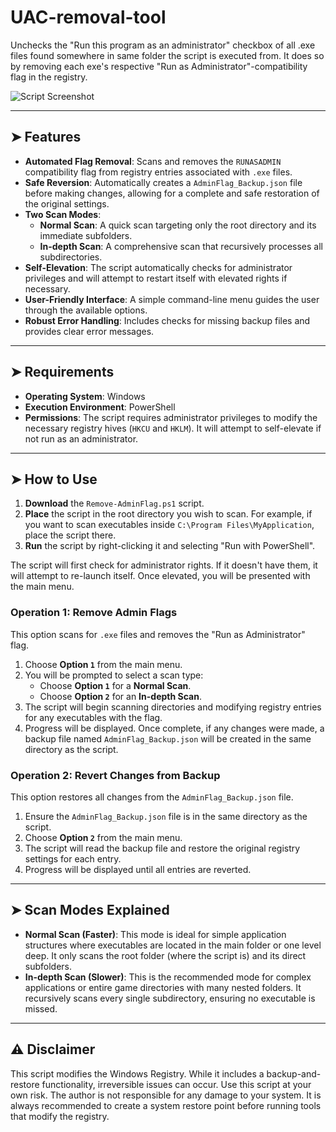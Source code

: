 # UAC-removal-tool
Unchecks the "Run this program as an administrator" checkbox of all .exe files found somewhere in same folder the script is executed from.
It does so by removing each exe's respective "Run as Administrator"-compatibility flag in the registry.

![Script Screenshot](https://i.imgur.com/RBruRQo.png)

---

## ➤ Features

-   **Automated Flag Removal**: Scans and removes the `RUNASADMIN` compatibility flag from registry entries associated with `.exe` files.
-   **Safe Reversion**: Automatically creates a `AdminFlag_Backup.json` file before making changes, allowing for a complete and safe restoration of the original settings.
-   **Two Scan Modes**:
    -   **Normal Scan**: A quick scan targeting only the root directory and its immediate subfolders.
    -   **In-depth Scan**: A comprehensive scan that recursively processes all subdirectories.
-   **Self-Elevation**: The script automatically checks for administrator privileges and will attempt to restart itself with elevated rights if necessary.
-   **User-Friendly Interface**: A simple command-line menu guides the user through the available options.
-   **Robust Error Handling**: Includes checks for missing backup files and provides clear error messages.

---

## ➤ Requirements

-   **Operating System**: Windows
-   **Execution Environment**: PowerShell
-   **Permissions**: The script requires administrator privileges to modify the necessary registry hives (`HKCU` and `HKLM`). It will attempt to self-elevate if not run as an administrator.

---

## ➤ How to Use

1.  **Download** the `Remove-AdminFlag.ps1` script.
2.  **Place** the script in the root directory you wish to scan. For example, if you want to scan executables inside `C:\Program Files\MyApplication`, place the script there.
3.  **Run** the script by right-clicking it and selecting "Run with PowerShell".

The script will first check for administrator rights. If it doesn't have them, it will attempt to re-launch itself. Once elevated, you will be presented with the main menu.

### Operation 1: Remove Admin Flags

This option scans for `.exe` files and removes the "Run as Administrator" flag.

1.  Choose **Option `1`** from the main menu.
2.  You will be prompted to select a scan type:
    -   Choose **Option `1`** for a **Normal Scan**.
    -   Choose **Option `2`** for an **In-depth Scan**.
3.  The script will begin scanning directories and modifying registry entries for any executables with the flag.
4.  Progress will be displayed. Once complete, if any changes were made, a backup file named `AdminFlag_Backup.json` will be created in the same directory as the script.

### Operation 2: Revert Changes from Backup

This option restores all changes from the `AdminFlag_Backup.json` file.

1.  Ensure the `AdminFlag_Backup.json` file is in the same directory as the script.
2.  Choose **Option `2`** from the main menu.
3.  The script will read the backup file and restore the original registry settings for each entry.
4.  Progress will be displayed until all entries are reverted.

---

## ➤ Scan Modes Explained

-   **Normal Scan (Faster)**: This mode is ideal for simple application structures where executables are located in the main folder or one level deep. It only scans the root folder (where the script is) and its direct subfolders.
-   **In-depth Scan (Slower)**: This is the recommended mode for complex applications or entire game directories with many nested folders. It recursively scans every single subdirectory, ensuring no executable is missed.

---

## ⚠️ Disclaimer

This script modifies the Windows Registry. While it includes a backup-and-restore functionality, irreversible issues can occur. Use this script at your own risk. The author is not responsible for any damage to your system. It is always recommended to create a system restore point before running tools that modify the registry.
